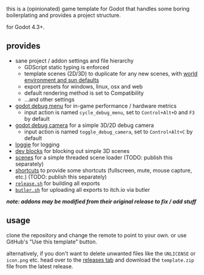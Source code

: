 this is a (opinionated) game template for Godot that handles some boring
boilerplating and provides a project structure.

for Godot 4.3+.

## provides

- sane project / addon settings and file hierarchy
  - GDScript static typing is enforced
  - template scenes (2D/3D) to duplicate for any new scenes, with [world environment and sun defaults](./scenes/_defaults)
  - export presets for windows, linux, osx and web
  - default rendering method is set to Compatibility
  - ...and other settings
- [godot debug menu](https://github.com/godot-extended-libraries/godot-debug-menu) for in-game performance / hardware metrics
  - input action is named `cycle_debug_menu`, set to `Control+Alt+D` and `F3` by default
- [godot debug camera](https://github.com/kcfresh53/Godot-Debug-Camera) for a simple 3D/2D debug camera
  - input action is named `toggle_debug_camera`, set to `Control+Alt+C` by default
- [loggie](https://github.com/Shiva-Shadowsong/loggie) for logging
- [dev blocks](https://github.com/Manonox/godot-dev-blocks) for blocking out simple 3D scenes
- [scenes](./addons/scenes) for a simple threaded scene loader (TODO: publish this separately)
- [shortcuts](./addons/shortcuts) to provide some shortcuts (fullscreen, mute, mouse capture, etc.) (TODO: publish this separately)
- [`release.sh`](./release.sh) for building all exports
- [`butler.sh`](./butler.sh) for uploading all exports to itch.io via butler

***note: addons may be modified from their original release to fix / add stuff***

## usage

clone the repository and change the remote to point to your own.
or use GitHub's "Use this template" button.

alternatively, if you don't want to delete unwanted files like the `UNLICENSE` or `icon.png` etc.
head over to the [releases tab](https://github.com/yusdacra/godot-template/releases) and download the `template.zip` file from the latest release.
